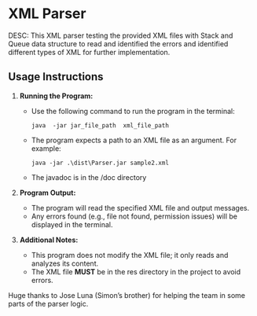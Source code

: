 # XML Parser

DESC: This XML parser testing the provided XML files with Stack and Queue data structure to read and identified the errors and identified different types of XML for further implementation.

## Usage Instructions

1. **Running the Program:**

   - Use the following command to run the program in the terminal:
     ```
     java  -jar jar_file_path  xml_file_path
     ```
   - The program expects a path to an XML file as an argument. For example:
     ```
     java -jar .\dist\Parser.jar sample2.xml
     ```
   - The javadoc is in the /doc directory

2. **Program Output:**

   - The program will read the specified XML file and output messages.
   - Any errors found (e.g., file not found, permission issues) will be displayed in the terminal.

3. **Additional Notes:**
   - This program does not modify the XML file; it only reads and analyzes its content.
   - The XML file **MUST** be in the res directory in the project to avoid errors.

Huge thanks to Jose Luna (Simon’s brother) for helping the team in some parts of the parser logic.
